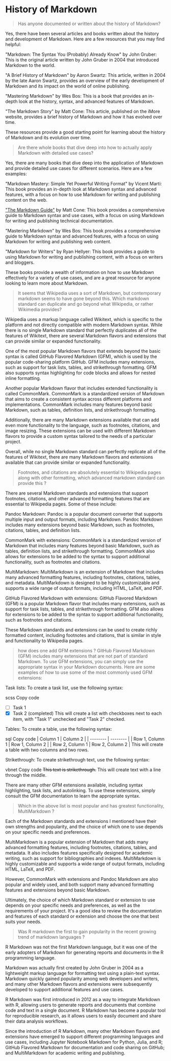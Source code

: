
# History of Markdown

> Has anyone documented or written about the history of Markdown? 

Yes, there have been several articles and books written about the history and development of Markdown. Here are a few resources that you may find helpful:

"Markdown: The Syntax You (Probably) Already Know" by John Gruber: This is the original article written by John Gruber in 2004 that introduced Markdown to the world.

"A Brief History of Markdown" by Aaron Swartz: This article, written in 2004 by the late Aaron Swartz, provides an overview of the early development of Markdown and its impact on the world of online publishing.

"Mastering Markdown" by Wes Bos: This is a book that provides an in-depth look at the history, syntax, and advanced features of Markdown.

"The Markdown Story" by Matt Cone: This article, published on the iMore website, provides a brief history of Markdown and how it has evolved over time.

These resources provide a good starting point for learning about the history of Markdown and its evolution over time.


> Are there whole books that dive deep into how to actually apply Markdown with detailed use cases? 

Yes, there are many books that dive deep into the application of Markdown and provide detailed use cases for different scenarios. Here are a few examples:

"Markdown Mastery: Simple Yet Powerful Writing Format" by Vicent Marti: This book provides an in-depth look at Markdown syntax and advanced features, with a focus on how to use Markdown for writing and publishing content on the web.

["The Markdown Guide"](https://dl.icdst.org/pdfs/files3/c79990b0b853932d36ddc117ce2503e3.pdf) by Matt Cone: This book provides a comprehensive guide to Markdown syntax and use cases, with a focus on using Markdown for writing and publishing technical documentation.

"Mastering Markdown" by Wes Bos: This book provides a comprehensive guide to Markdown syntax and advanced features, with a focus on using Markdown for writing and publishing web content.

"Markdown for Writers" by Ryan Hellyer: This book provides a guide to using Markdown for writing and publishing content, with a focus on writers and bloggers.

These books provide a wealth of information on how to use Markdown effectively for a variety of use cases, and are a great resource for anyone looking to learn more about Markdown.


> It seems that Wikipedia uses a sort of Markdown, but contemporary markdown seems to have gone beyond this. Which markdown standard can duplicate and go beyond what Wikipedia, or rather Wikimedia provides? 

Wikipedia uses a markup language called Wikitext, which is specific to the platform and not directly compatible with modern Markdown syntax. While there is no single Markdown standard that perfectly duplicates all of the features of Wikitext, there are several Markdown flavors and extensions that can provide similar or expanded functionality.

One of the most popular Markdown flavors that extends beyond the basic syntax is called GitHub Flavored Markdown (GFM), which is used by the popular code-sharing platform GitHub. GFM includes many extensions, such as support for task lists, tables, and strikethrough formatting. GFM also supports syntax highlighting for code blocks and allows for nested inline formatting.

Another popular Markdown flavor that includes extended functionality is called CommonMark. CommonMark is a standardized version of Markdown that aims to create a consistent syntax across different platforms and implementations. CommonMark includes many features beyond basic Markdown, such as tables, definition lists, and strikethrough formatting.

Additionally, there are many Markdown extensions available that can add even more functionality to the language, such as footnotes, citations, and image resizing. These extensions can be used with different Markdown flavors to provide a custom syntax tailored to the needs of a particular project.

Overall, while no single Markdown standard can perfectly replicate all of the features of Wikitext, there are many Markdown flavors and extensions available that can provide similar or expanded functionality.


> Footnotes, and citations are absolutely essential to Wikipedia pages along with other formatting, which advanced markdown standard can provide this ? 

There are several Markdown standards and extensions that support footnotes, citations, and other advanced formatting features that are essential to Wikipedia pages. Some of these include:

Pandoc Markdown: Pandoc is a popular document converter that supports multiple input and output formats, including Markdown. Pandoc Markdown includes many extensions beyond basic Markdown, such as footnotes, citations, tables, and definition lists.

CommonMark with extensions: CommonMark is a standardized version of Markdown that includes many features beyond basic Markdown, such as tables, definition lists, and strikethrough formatting. CommonMark also allows for extensions to be added to the syntax to support additional functionality, such as footnotes and citations.

MultiMarkdown: MultiMarkdown is an extension of Markdown that includes many advanced formatting features, including footnotes, citations, tables, and metadata. MultiMarkdown is designed to be highly customizable and supports a wide range of output formats, including HTML, LaTeX, and PDF.

GitHub Flavored Markdown with extensions: GitHub Flavored Markdown (GFM) is a popular Markdown flavor that includes many extensions, such as support for task lists, tables, and strikethrough formatting. GFM also allows for extensions to be added to the syntax to support additional functionality, such as footnotes and citations.

These Markdown standards and extensions can be used to create richly formatted content, including footnotes and citations, that is similar in style and functionality to Wikipedia pages.

> how does one  add GFM extensions ? 
GitHub Flavored Markdown (GFM) includes many extensions that are not part of standard Markdown. To use GFM extensions, you can simply use the appropriate syntax in your Markdown documents. Here are some examples of how to use some of the most commonly used GFM extensions:

Task lists: To create a task list, use the following syntax:

scss
Copy code
- [ ] Task 1
- [x] Task 2 (completed)
This will create a list with checkboxes next to each item, with "Task 1" unchecked and "Task 2" checked.

Tables: To create a table, use the following syntax:

sql
Copy code
| Column 1 | Column 2 |
| -------- | -------- |
| Row 1, Column 1 | Row 1, Column 2 |
| Row 2, Column 1 | Row 2, Column 2 |
This will create a table with two columns and two rows.

Strikethrough: To create strikethrough text, use the following syntax:

vbnet
Copy code
~~This text is strikethrough.~~
This will create text with a line through the middle.

There are many other GFM extensions available, including syntax highlighting, task lists, and autolinking. To use these extensions, simply consult the GFM documentation to learn the appropriate syntax.


> Which in the above list is most popular and has greatest functionality, MultiMarkdown ?

Each of the Markdown standards and extensions I mentioned have their own strengths and popularity, and the choice of which one to use depends on your specific needs and preferences.

MultiMarkdown is a popular extension of Markdown that adds many advanced formatting features, including footnotes, citations, tables, and metadata. It also includes features specifically designed for academic writing, such as support for bibliographies and indexes. MultiMarkdown is highly customizable and supports a wide range of output formats, including HTML, LaTeX, and PDF.

However, CommonMark with extensions and Pandoc Markdown are also popular and widely used, and both support many advanced formatting features and extensions beyond basic Markdown.

Ultimately, the choice of which Markdown standard or extension to use depends on your specific needs and preferences, as well as the requirements of your project. It's a good idea to review the documentation and features of each standard or extension and choose the one that best suits your needs.


> Was R markdown the first to gain popularity in the recent growing trend of markdown languages ? 

R Markdown was not the first Markdown language, but it was one of the early adopters of Markdown for generating reports and documents in the R programming language.

Markdown was actually first created by John Gruber in 2004 as a lightweight markup language for formatting text using a plain-text syntax. Markdown quickly gained popularity among web developers and writers, and many other Markdown flavors and extensions were subsequently developed to support additional features and use cases.

R Markdown was first introduced in 2012 as a way to integrate Markdown with R, allowing users to generate reports and documents that combine code and text in a single document. R Markdown has become a popular tool for reproducible research, as it allows users to easily document and share their data analysis workflows.

Since the introduction of R Markdown, many other Markdown flavors and extensions have emerged to support different programming languages and use cases, including Jupyter Notebook Markdown for Python, Julia, and R; GitHub Flavored Markdown for documentation and code sharing on GitHub; and MultiMarkdown for academic writing and publishing.



